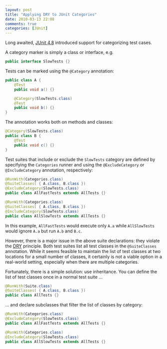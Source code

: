 ```yaml
---
layout: post
title: "Applying DRY to JUnit Categories"
date: 2010-03-13 22:08
comments: true
categories: [JUnit]
---
```


Long awaited, [JUnit 4.8](http://junit.org/junit4/doc/ReleaseNotes4.8.html) introduced support for categorizing test cases.

A category marker is simply a class or interface, e.g.

```java
public interface SlowTests {}
```

<!--more-->

Tests can be marked using the `@Category` annotation:

```java
public class A {
    @Test
    public void a() {}

    @Category(SlowTests.class)
    @Test
    public void b() {}
}
```

The annotation works both on methods and classes:

```java
@Category(SlowTests.class)
public class B {
    @Test
    public void c() {}
}
```

Test suites that include or exclude the `SlowTests` category are defined by specifying the `Categories` runner and using the `@ExcludeCategory` or `@IncludeCategory` annotation, respectively:

```java
@RunWith(Categories.class)
@SuiteClasses( { A.class, B.class })
@ExcludeCategory(SlowTests.class)
public class AllFastTests extends AllTests {}

@RunWith(Categories.class)
@SuiteClasses( { A.class, B.class })
@IncludeCategory(SlowTests.class)
public class AllSlowTests extends AllTests {}
```

In this example, `AllFastTests` would execute only `A.a` while `AllSlowTests` would ignore `A.a` but run `A.b` and `B.c`.

However, there is a major issue in the above suite declarations: they violate the [DRY](http://c2.com/cgi/wiki?DontRepeatYourself "Don't Repeat Yourself") principle. Both test suites list all test classes in the `@SuiteClasses` annotation. While it seems feasible to maintain the list of test classes at two locations for a small number of classes, it certainly is not a viable option in a real-world setting, especially when there are multiple categories.

Fortunately, there is a simple solution: use inheritance. You can define the list of test classes once in a normal test suite …

```java
@RunWith(Suite.class)
@SuiteClasses( { A.class, B.class })
public class AllTests {}
```

… and declare subclasses that filter the list of classes by category:

```java
@RunWith(Categories.class)
@ExcludeCategory(SlowTests.class)
public class AllFastTests extends AllTests {}

@RunWith(Categories.class)
@IncludeCategory(SlowTests.class)
public class AllSlowTests extends AllTests {}
```
